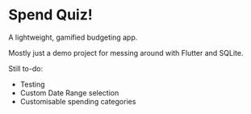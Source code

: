 # Spend Quiz!

A lightweight, gamified budgeting app.

Mostly just a demo project for messing around with Flutter and SQLite.

Still to-do:
* Testing
* Custom Date Range selection
* Customisable spending categories
